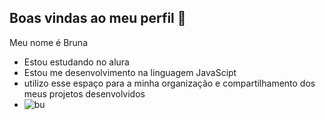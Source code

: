 ## Boas vindas ao meu perfil 💜

Meu nome é Bruna
- Estou estudando no alura
- Estou me desenvolvimento na linguagem JavaScipt
- utilizo esse espaço para a minha organização e compartilhamento dos meus projetos desenvolvidos
- ![bu](https://media.tenor.com/evoa-NroTn8AAAAi/raiden-shogun-genshin-impact.gif)
